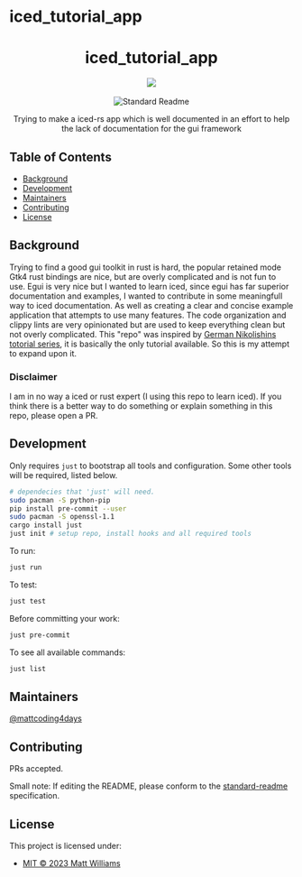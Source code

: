 # iced_tutorial_app

<div align="center">
  <h1>iced_tutorial_app</h1>
  <img src="assets/vsm-usage.gif">
</div>
<br>
<div align="center">
  <img alt="Standard Readme" src="https://img.shields.io/badge/standard--readme-OK-green.svg?style=flat-square">
  <br>
  <p>Trying to make a iced-rs app which is well documented in an effort to help the lack of documentation for the gui framework</p>
</div>

## Table of Contents

- [Background](#background)
- [Development](#development)
- [Maintainers](#maintainers)
- [Contributing](#contributing)
- [License](#license)

## Background

Trying to find a good gui toolkit in rust is hard, the popular retained mode Gtk4 rust bindings are nice, but are overly complicated
and is not fun to use. Egui is very nice but I wanted to learn iced, since egui has far superior documentation and examples, I wanted to
contribute in some meaningfull way to iced documentation. As well as creating a clear and concise example application that attempts to use
many features. The code organization and clippy lints are very opinionated but are used to keep everything clean but not overly complicated.
This "repo" was inspired by [German Nikolishins totorial series](https://nikolish.in/gs-with-iced-1), it is basically the only tutorial available.
So this is my attempt to expand upon it.

### Disclaimer

I am in no way a iced or rust expert (I using this repo to learn iced).
If you think there is a better way to do something or explain something in this repo,
please open a PR.

## Development

Only requires `just` to bootstrap all tools and configuration.
Some other tools will be required, listed below.

```bash
# dependecies that 'just' will need.
sudo pacman -S python-pip
pip install pre-commit --user
sudo pacman -S openssl-1.1
cargo install just
just init # setup repo, install hooks and all required tools
```

To run:

```bash
just run
```

To test:

```bash
just test
```

Before committing your work:

```bash
just pre-commit
```

To see all available commands:

```bash
just list
```

## Maintainers

[@mattcoding4days](https://github.com/mattcoding4days)

## Contributing

PRs accepted.

Small note: If editing the README, please conform to the [standard-readme](https://github.com/RichardLitt/standard-readme) specification.

## License

This project is licensed under:

- [MIT © 2023 Matt Williams](LICENSE)
